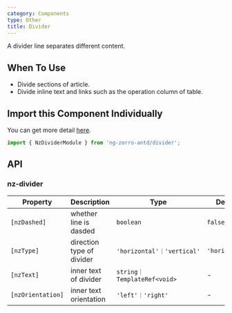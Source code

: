 ```yaml
---
category: Components
type: Other
title: Divider
---
```


A divider line separates different content.

## When To Use

- Divide sections of article.
- Divide inline text and links such as the operation column of table.

## Import this Component Individually

You can get more detail [here](/docs/getting-started/en#import-a-component-individually).

```ts
import { NzDividerModule } from 'ng-zorro-antd/divider';
```

## API

### nz-divider

| Property | Description | Type | Default |
| -------- | ----------- | ---- | ------- |
| `[nzDashed]` | whether line is dasded | `boolean` | `false` |
| `[nzType]` | direction type of divider | `'horizontal'｜'vertical'` | `'horizontal'` |
| `[nzText]` | inner text of divider | `string｜TemplateRef<void>` | - |
| `[nzOrientation]` | inner text orientation | `'left'｜'right'` | - |
